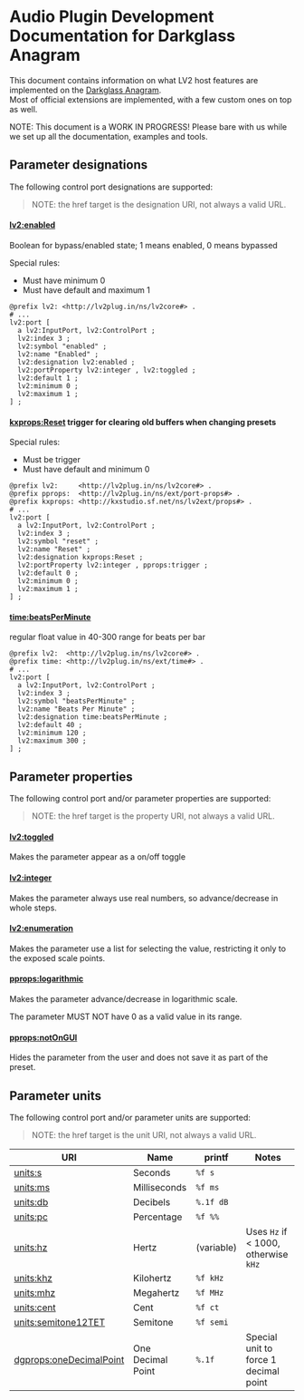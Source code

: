 # Audio Plugin Development Documentation for Darkglass Anagram

This document contains information on what LV2 host features are implemented on the [Darkglass Anagram](https://www.darkglass.com/products/anagram/).  
Most of official extensions are implemented, with a few custom ones on top as well.

NOTE: This document is a WORK IN PROGRESS! Please bare with us while we set up all the documentation, examples and tools.

## Parameter designations

The following control port designations are supported:

> NOTE: the href target is the designation URI, not always a valid URL.

#### [lv2:enabled](http://lv2plug.in/ns/lv2core#enabled)

Boolean for bypass/enabled state; 1 means enabled, 0 means bypassed

Special rules:
 - Must have minimum 0
 - Must have default and maximum 1

```ttl
@prefix lv2: <http://lv2plug.in/ns/lv2core#> .
# ...
lv2:port [
  a lv2:InputPort, lv2:ControlPort ;
  lv2:index 3 ;
  lv2:symbol "enabled" ;
  lv2:name "Enabled" ;
  lv2:designation lv2:enabled ;
  lv2:portProperty lv2:integer , lv2:toggled ;
  lv2:default 1 ;
  lv2:minimum 0 ;
  lv2:maximum 1 ;
] ;
```

<!--
#### [lv2:freeWheeling](http://lv2plug.in/ns/lv2core#freeWheeling)

boolean for offline rendering state; 1 means offline, 0 means realtime; unused in Anagram so far

Special rules:
 - Must have default and minimum 0
 - Must have maximum 1

```ttl
@prefix lv2: <http://lv2plug.in/ns/lv2core#> .
# ...
lv2:port [
  a lv2:InputPort, lv2:ControlPort ;
  lv2:index 3 ;
  lv2:symbol "freeWheeling" ;
  lv2:name "Free Wheeling" ;
  lv2:designation lv2:freeWheeling ;
  lv2:portProperty lv2:integer , lv2:toggled ;
  lv2:default 0 ;
  lv2:minimum 0 ;
  lv2:maximum 1 ;
] ;
```
-->

#### [kxprops:Reset](http://kxstudio.sf.net/ns/lv2ext/props#Reset) trigger for clearing old buffers when changing presets

Special rules:
 - Must be trigger
 - Must have default and minimum 0

```ttl
@prefix lv2:     <http://lv2plug.in/ns/lv2core#> .
@prefix pprops:  <http://lv2plug.in/ns/ext/port-props#> .
@prefix kxprops: <http://kxstudio.sf.net/ns/lv2ext/props#> .
# ...
lv2:port [
  a lv2:InputPort, lv2:ControlPort ;
  lv2:index 3 ;
  lv2:symbol "reset" ;
  lv2:name "Reset" ;
  lv2:designation kxprops:Reset ;
  lv2:portProperty lv2:integer , pprops:trigger ;
  lv2:default 0 ;
  lv2:minimum 0 ;
  lv2:maximum 1 ;
] ;
```

<!--
#### [time:beatsPerBar](http://lv2plug.in/ns/ext/time#beatsPerBar)

integer value in 1-16 range for beats per bar or time signature "numerator"; unused in Anagram so far

```ttl
@prefix lv2:  <http://lv2plug.in/ns/lv2core#> .
@prefix time: <http://lv2plug.in/ns/ext/time#> .
# ...
lv2:port [
  a lv2:InputPort, lv2:ControlPort ;
  lv2:index 3 ;
  lv2:symbol "beatsPerBar" ;
  lv2:name "Beats Per Bar" ;
  lv2:designation time:beatsPerBar ;
  lv2:portProperty lv2:integer ;
  lv2:default 4 ;
  lv2:minimum 1 ;
  lv2:maximum 16 ;
] ;
```
-->

#### [time:beatsPerMinute](http://lv2plug.in/ns/ext/time#beatsPerMinute)

regular float value in 40-300 range for beats per bar

```ttl
@prefix lv2:  <http://lv2plug.in/ns/lv2core#> .
@prefix time: <http://lv2plug.in/ns/ext/time#> .
# ...
lv2:port [
  a lv2:InputPort, lv2:ControlPort ;
  lv2:index 3 ;
  lv2:symbol "beatsPerMinute" ;
  lv2:name "Beats Per Minute" ;
  lv2:designation time:beatsPerMinute ;
  lv2:default 40 ;
  lv2:minimum 120 ;
  lv2:maximum 300 ;
] ;
```

<!--
#### [time:speed](http://lv2plug.in/ns/ext/time#speed)

regular float for playback speed but always 0 or 1; 0 means "stopped", 1 means "rolling"; unused in Anagram so far

Special rules:
 - Must have default 0

```ttl
@prefix lv2:  <http://lv2plug.in/ns/lv2core#> .
@prefix time: <http://lv2plug.in/ns/ext/time#> .
# ...
lv2:port [
  a lv2:InputPort, lv2:ControlPort ;
  lv2:index 3 ;
  lv2:symbol "speed" ;
  lv2:name "Speed" ;
  lv2:designation time:speed ;
  lv2:default 0 ;
  lv2:minimum 0 ;
  lv2:maximum 1 ;
] ;
```
-->

## Parameter properties

The following control port and/or parameter properties are supported:

> NOTE: the href target is the property URI, not always a valid URL.

#### [lv2:toggled](http://lv2plug.in/ns/lv2core#toggled)

Makes the parameter appear as a on/off toggle

#### [lv2:integer](http://lv2plug.in/ns/lv2core#integer)

Makes the parameter always use real numbers, so advance/decrease in whole steps.

#### [lv2:enumeration](http://lv2plug.in/ns/lv2core#enumeration)

Makes the parameter use a list for selecting the value, restricting it only to the exposed scale points.

#### [pprops:logarithmic](http://lv2plug.in/ns/ext/port-props#logarithmic)

Makes the parameter advance/decrease in logarithmic scale.

The parameter MUST NOT have 0 as a valid value in its range.

#### [pprops:notOnGUI](http://lv2plug.in/ns/ext/port-props#notOnGUI)

Hides the parameter from the user and does not save it as part of the preset.

## Parameter units

The following control port and/or parameter units are supported:

> NOTE: the href target is the unit URI, not always a valid URL.

| URI                                                                        | Name              | printf     | Notes                                 |
|----------------------------------------------------------------------------|-------------------|------------|---------------------------------------|
| [units:s](http://lv2plug.in/ns/extensions/units#s)                         | Seconds           | `%f s`     |                                       |
| [units:ms](http://lv2plug.in/ns/extensions/units#ms)                       | Milliseconds      | `%f ms`    |                                       |
| [units:db](http://lv2plug.in/ns/extensions/units#db)                       | Decibels          | `%.1f dB`  |                                       |
| [units:pc](http://lv2plug.in/ns/extensions/units#pc)                       | Percentage        | `%f %%`    |                                       |
| [units:hz](http://lv2plug.in/ns/extensions/units#hz)                       | Hertz             | (variable) | Uses `Hz` if < 1000, otherwise `kHz`  |
| [units:khz](http://lv2plug.in/ns/extensions/units#khz)                     | Kilohertz         | `%f kHz`   |                                       |
| [units:mhz](http://lv2plug.in/ns/extensions/units#mhz)                     | Megahertz         | `%f MHz`   |                                       |
| [units:cent](http://lv2plug.in/ns/extensions/units#cent)                   | Cent              | `%f ct`    |                                       |
| [units:semitone12TET](http://lv2plug.in/ns/extensions/units#semitone12TET) | Semitone          | `%f semi`  |                                       |
| [dgprops:oneDecimalPoint](http://www.darkglass.com/lv2/ns#oneDecimalPoint) | One Decimal Point | `%.1f`     | Special unit to force 1 decimal point |

